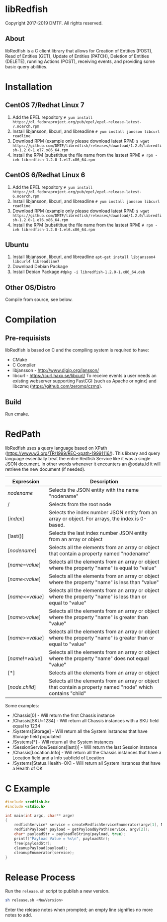 # libRedfish

Copyright 2017-2019 DMTF. All rights reserved.

## About

libRedfish is a C client library that allows for Creation of Entities (POST), Read of Entities (GET), Update of Entities (PATCH), Deletion of Entities (DELETE), running Actions (POST), receiving events, and providing some basic query abilities.

# Installation

## CentOS 7/Redhat Linux 7

1. Add the EPEL repository
```# yum install https://dl.fedoraproject.org/pub/epel/epel-release-latest-7.noarch.rpm```
2. Install libjansson, libcurl, and libreadline
```# yum install jansson libcurl readline```
3. Download RPM (example only please download latest RPM)
```$ wget https://github.com/DMTF/libredfish/releases/download/1.2.0/libredfish-1.2.0-1.el7.x86_64.rpm```
4. Install the RPM (substititue the file name from the lastest RPM)
```# rpm -ivh libredfish-1.2.0-1.el7.x86_64.rpm```

## CentOS 6/Redhat Linux 6

1. Add the EPEL repository
```# yum install https://dl.fedoraproject.org/pub/epel/epel-release-latest-6.noarch.rpm```
2. Install libjansson, libcurl, and libreadline
```# yum install jansson libcurl readline```
3. Download RPM (example only please download latest RPM)
```$ wget https://github.com/DMTF/libredfish/releases/download/1.2.0/libredfish-1.2.0-1.el6.x86_64.rpm```
4. Install the RPM (substititue the file name from the lastest RPM)
```# rpm -ivh libredfish-1.2.0-1.el6.x86_64.rpm```

## Ubuntu

1. Install libjansson, libcurl, and libreadline
```apt-get install libjansson4 libcurl4 libreadline7```
2. Download Debian Package
3. Install Debian Package
```#dpkg -i libredfish-1.2.0-1.x86_64.deb```

## Other OS/Distro

Compile from source, see below.

# Compilation

## Pre-requisists

libRedfish is based on C and the compiling system is required to have:
* CMake
* C Compiler
* libjansson - http://www.digip.org/jansson/
* libcurl - https://curl.haxx.se/libcurl/
To receive events a user needs an existing webserver supporting FastCGI (such as Apache or nginx) and libczmq (https://github.com/zeromq/czmq).

## Build

Run cmake.

# RedPath

libRedfish uses a query language based on XPath (https://www.w3.org/TR/1999/REC-xpath-19991116/). This library and query language essentially treat the entire Redfish Service like it was a single JSON document. In other words whenever it encounters an @odata.id it will retrieve the new document (if needed).

| Expression        | Description                                                                                                    |
| ----------------- | -------------------------------------------------------------------------------------------------------------- |
| *nodename*        | Selects the JSON entity with the name "nodename"                                                               |
| /                 | Selects from the root node                                                                                     |
| [*index*]         | Selects the index number JSON entity from an array or object. For arrays, the index is 0-based.                |
| [last()]          | Selects the last index number JSON entity from an array or object                                              |
| [*nodename*]      | Selects all the elements from an array or object that contain a property named "nodename"                      |
| [*name*=*value*]  | Selects all the elements from an array or object where the property "name" is equal to "value"                 |
| [*name*<*value*]  | Selects all the elements from an array or object where the property "name" is less than "value"                |
| [*name*<=*value*] | Selects all the elements from an array or object where the property "name" is less than or equal to "value"    |
| [*name*>*value*]  | Selects all the elements from an array or object where the property "name" is greater than "value"             |
| [*name*>=*value*] | Selects all the elements from an array or object where the property "name" is greater than or equal to "value" |
| [*name*!=*value*] | Selects all the elements from an array or object where the property "name" does not equal "value"              |
| [*]               | Selects all the elements from an array or object                                                               |
| [*node*.*child*]  | Selects all the elements from an array or object that contain a property named "node" which contains "child"   |

Some examples:

* /Chassis[0] - Will return the first Chassis instance
* /Chassis[SKU=1234] - Will return all Chassis instances with a SKU field equal to 1234
* /Systems[Storage] - Will return all the System instances that have Storage field populated
* /Systems[*] - Will return all the System instances
* /SessionService/Sessions[last()] - Will return the last Session instance
* /Chassis[Location.Info] - Will return all the Chassis instances that have a Location field and a Info subfield of Location
* /Systems[Status.Health=OK] - Will return all System instances that have a Health of OK

# C Example

```C
#include <redfish.h>
#include <stdio.h>

int main(int argc, char** argv)
{
    redfishService* service = createRedfishServiceEnumerator(argv[1], NULL, NULL, 0);
    redfishPayload* payload = getPayloadByPath(service, argv[2]);
    char* payloadStr = payloadToString(payload, true);
    printf("Payload Value = %s\n", payloadStr);
    free(payloadStr);
    cleanupPayload(payload);
    cleanupEnumerator(service);
}
```

# Release Process

Run the `release.sh` script to publish a new version.

```bash
sh release.sh <NewVersion>
```

Enter the release notes when prompted; an empty line signifies no more notes to add.
